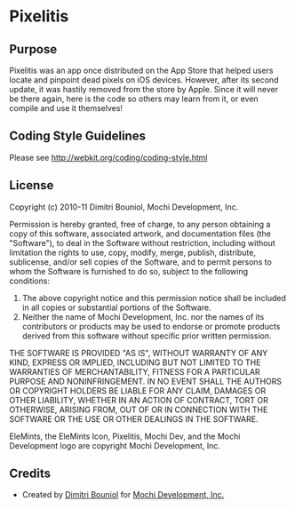 Pixelitis
======================

Purpose
-------

Pixelitis was an app once distributed on the App Store that helped users locate
and pinpoint dead pixels on iOS devices. However, after its second update, it was
hastily removed from the store by Apple. Since it will never be there again, here
is the code so others may learn from it, or even compile and use it themselves!

Coding Style Guidelines
-----------------------

Please see http://webkit.org/coding/coding-style.html

License
-------

Copyright (c) 2010-11 Dimitri Bouniol, Mochi Development, Inc.

Permission is hereby granted, free of charge, to any person obtaining a copy
of this software, associated artwork, and documentation files (the "Software"),
to deal in the Software without restriction, including without limitation the
rights to use, copy, modify, merge, publish, distribute, sublicense, and/or
sell copies of the Software, and to permit persons to whom the Software is
furnished to do so, subject to the following conditions:

1. The above copyright notice and this permission notice shall be included in
   all copies or substantial portions of the Software.
2. Neither the name of Mochi Development, Inc. nor the names of its
   contributors or products may be used to endorse or promote products
   derived from this software without specific prior written permission.

THE SOFTWARE IS PROVIDED "AS IS", WITHOUT WARRANTY OF ANY KIND, EXPRESS OR
IMPLIED, INCLUDING BUT NOT LIMITED TO THE WARRANTIES OF MERCHANTABILITY,
FITNESS FOR A PARTICULAR PURPOSE AND NONINFRINGEMENT. IN NO EVENT SHALL THE
AUTHORS OR COPYRIGHT HOLDERS BE LIABLE FOR ANY CLAIM, DAMAGES OR OTHER
LIABILITY, WHETHER IN AN ACTION OF CONTRACT, TORT OR OTHERWISE, ARISING FROM,
OUT OF OR IN CONNECTION WITH THE SOFTWARE OR THE USE OR OTHER DEALINGS IN
THE SOFTWARE.

EleMints, the EleMints Icon, Pixelitis, Mochi Dev, and the Mochi Development logo are
copyright Mochi Development, Inc.

Credits
-------

- Created by [Dimitri Bouniol](http://twitter.com/dimitribouniol) for [Mochi Development, Inc.](http://mochidev.com/)
